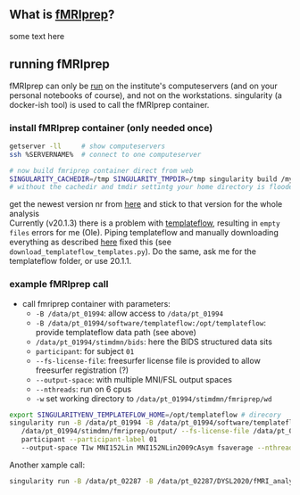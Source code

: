 

## What is [fMRIprep](https://fmriprep.org/en/latest/index.html)?
some text here


## running fMRIprep
fMRIprep can only be [run](https://fmriprep.org/en/latest/singularity.html) on the institute's computeservers (and on your personal notebooks of course), and not on the workstations.
singularity (a docker-ish tool) is used to call the fMRIprep container.

### install fMRIprep container (only needed once)
```sh
getserver -ll     # show computeservers
ssh %SERVERNAME%  # connect to one computeserver

# now build fmriprep container direct from web
SINGULARITY_CACHEDIR=/tmp SINGULARITY_TMPDIR=/tmp singularity build /my_images/fmriprep-<version>.simg docker://poldracklab/fmriprep:<version>
# without the cachedir and tmdir settintg your home directory is flooded
```

get the newest version nr from [here](https://fmriprep.org/en/latest/index.html) and stick to that version for the whole analysis  
Currently (v20.1.3) there is a problem with  [templateflow](https://fmriprep.org/en/latest/singularity.html#templateflow-and-singularity), resulting in `empty files` errors for me (Ole). Piping templateflow and manually downloading everything as described [here](https://gist.github.com/FidgetteSpinneur/4f45af8862074fe0076dcd41faa4f80e) fixed this (see `download_templateflow_templates.py`). Do the same, ask me for the templateflow folder, or use 20.1.1.


### example fMRIprep call
 
 * call fmriprep container with parameters:
   * `-B /data/pt_01994`: allow access to `/data/pt_01994`
   * `-B /data/pt_01994/software/templateflow:/opt/templateflow`: provide templateflow data path (see above)
   * `/data/pt_01994/stimdmn/bids`: here the BIDS structured data sits
   * `participant`: for subject `01` 
   *  `--fs-license-file`: freesurfer license file is provided to allow freesurfer registration (?)
   * `--output-space`: with multiple MNI/FSL output spaces
   * `--nthreads`: run on 6 cpus
   * `-w` set working directory to `/data/pt_01994/stimdmn/fmriprep/wd`
```sh
export SINGULARITYENV_TEMPLATEFLOW_HOME=/opt/templateflow # direcory
singularity run -B /data/pt_01994 -B /data/pt_01994/software/templateflow:/opt/templateflow --cleanenv  /data/pt_01994/software/fmriprep-20.1.3.simg /data/pt_01994/stimdmn/bids    
   /data/pt_01994/stimdmn/fmriprep/output/ --fs-license-file /data/pt_01994/fmriprep/license.txt   
   participant --participant-label 01     
   --output-space T1w MNI152Lin MNI152NLin2009cAsym fsaverage --nthreads 6 -w /data/pt_01994/stimdmn/fmriprep/wd
```

Another xample call:  
```sh 
singularity run -B /data/pt_02287 -B /data/pt_02287/DYSL2020/fMRI_analysis/Scripts/fMRIprep/templateflow:/home/fmriprep/.cache/templateflow --cleanenv /data/pt_02287/DYSL2020/fMRI_analysis/Scripts/fMRIprep/fmriprep-20.2.1.simg /data/pt_02287/DYSL2020/fMRI_analysis/_BIDS_DYSL2020_CG/Nifti_TEST /data/pt_02287/DYSL2020/fMRI_analysis/fMRIprep/output --fs-license-file /data/pt_02287/DYSL2020/fMRI_analysis/Scripts/fMRIprep/license.txt participant --participant-label 13536 --output-space T1w MNI152Lin MNI152NLin2009cAsym fsaverage fsnative --nthreads 6 -w /data/pt_02287/DYSL2020/fMRI_analysis/fMRIprep/wd```
